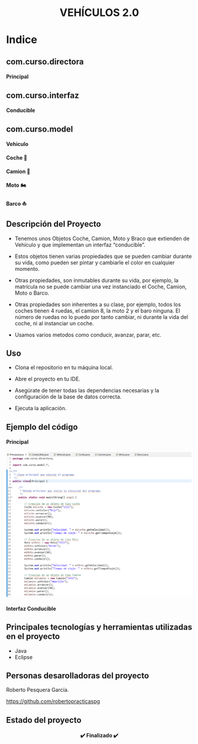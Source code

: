 <h1 align="center">VEHÍCULOS 2.0</h1>

# Indice


## com.curso.directora
#### Principal

## com.curso.interfaz
#### Conducible 

## com.curso.model
#### Vehiculo
#### Coche 🚙
#### Camion 🚚
#### Moto 🏍️
#### Barco ⛵



## Descripción del Proyecto
- Tenemos unos Objetos Coche, Camion, Moto y Braco que extienden de Vehículo y que implementan un interfaz “conducible”.

- Estos objetos tienen varias propiedades que se pueden cambiar durante su vida, como pueden ser  pintar y cambiarle el color en cualquier momento.
 
- Otras propiedades, son inmutables durante su vida, por ejemplo, la matrícula no se puede cambiar una vez instanciado el Coche, Camion, Moto o Barco.

- Otras propiedades son inherentes a su clase, por ejemplo, todos los coches tienen 4 ruedas, el camion 8, la moto 2 y el baro ninguna. El número de ruedas no lo puedo por tanto cambiar, ni durante la vida del coche, ni al instanciar un coche.

- Usamos varios metodos como conducir, avanzar, parar, etc.



## Uso
  
- Clona el repositorio en tu máquina local.

- Abre el proyecto en tu IDE.

- Asegúrate de tener todas las dependencias necesarias y la configuración de la base de datos correcta.

- Ejecuta la aplicación.




## Ejemplo del código

#### Principal

![Ejemplo del código](https://github.com/robertopracticaspg/Ejerciciomejora/blob/main/Sin%20t%C3%ADtulo.png)

#### Interfaz Conducible







## Principales tecnologías y herramientas utilizadas en el proyecto

- Java
- Eclipse



## Personas desarolladoras del proyecto

Roberto Pesquera García.

https://github.com/robertopracticaspg

  
  
  ## Estado del proyecto

<h4 align="center">
✔️ Finalizado ✔️
</h4>
</h4>
